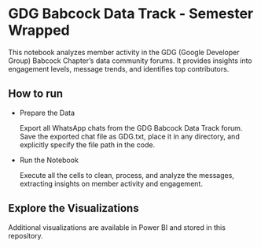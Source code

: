 # GDG Babcock Data Track - Semester Wrapped

This notebook analyzes member activity in the GDG (Google Developer Group) Babcock Chapter’s data community forums. It provides insights into engagement levels, message trends, and identifies top contributors. 

## How to run
- Prepare the Data

    Export all WhatsApp chats from the GDG Babcock Data Track forum.
    Save the exported chat file as GDG.txt, place it in any directory, and explicitly specify the file path in the code.

- Run the Notebook

    Execute all the cells to clean, process, and analyze the messages, extracting insights on member activity and engagement.

## Explore the Visualizations
Additional visualizations are available in Power BI and stored in this repository.
